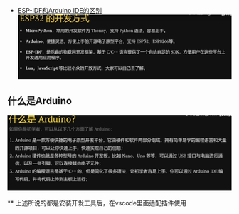 - [ESP-IDF和Arduino IDE的区别](https://www.bilibili.com/video/BV1ry4y1F7rw/?spm_id_from=333.337.search-card.all.click&vd_source=b3fd84988e8e921a37b4fa1da8d481db)
![](./image/ESP32的开发方式.png)

## 什么是Arduino
![](./image/Arduino.png)


** 上述所说的都是安装开发工具后，在vscode里面适配插件使用
